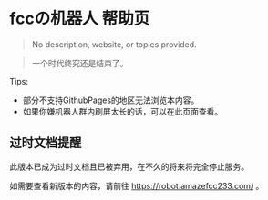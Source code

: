# fccの机器人 帮助页

> No description, website, or topics provided.   

> 一个时代终究还是结束了。

Tips:  
* 部分不支持GithubPages的地区无法浏览本内容。
* 如果你嫌机器人群内刷屏太长的话，可以在此页面查看。

## 过时文档提醒

此版本已成为过时文档且已被弃用，在不久的将来将完全停止服务。

如需要查看新版本的内容，请前往 https://robot.amazefcc233.com/ 。
